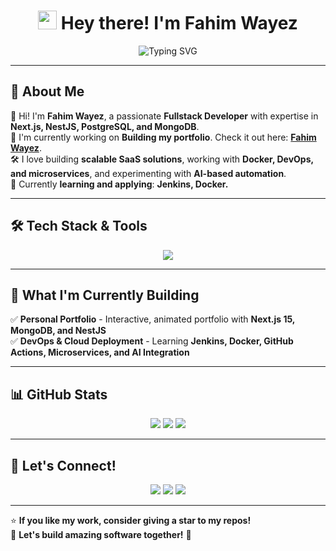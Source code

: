 <h1 align="center"> 
  <img src="https://media.giphy.com/media/hvRJCLFzcasrR4ia7z/giphy.gif" width="30"> 
  Hey there! I'm Fahim Wayez 
</h1>

<p align="center">
  <img src="https://readme-typing-svg.herokuapp.com?font=Fira+Code&weight=600&size=23&pause=1000&color=0E9FDC&center=true&vCenter=true&width=650&height=45&lines=Fullstack+Developer+%7C+Technical+Project+Manager;MERN+Stack+%7C+Next.js+%7C+NestJS+%7C+PostgreSQL;Learning+Microservices+%7C+AI-Integration;Passionate+About+Building+Intelligent+Software!" alt="Typing SVG">
</p>

---

## 🚀 About Me
👋 Hi! I'm **Fahim Wayez**, a passionate **Fullstack Developer** with expertise in **Next.js, NestJS, PostgreSQL, and MongoDB**.  
🚀 I'm currently working on **Building my portfolio**. Check it out here: [**Fahim Wayez**](https://www.fahimwayez.com).  
🛠️ I love building **scalable SaaS solutions**, working with **Docker, DevOps, and microservices**, and experimenting with **AI-based automation**.  
🌱 Currently **learning and applying**: **Jenkins, Docker.**  

---

## 🛠 Tech Stack & Tools 
<p align="center">
  <img src="https://skillicons.dev/icons?i=nextjs,nestjs,react,nodejs,express,javascript,typescript,python,php,java,c,cpp,cs,django,html,css,tailwind,bootstrap,angular,mysql,postgres,mongodb,sqlite,git,vercel,postman" />
</p>

---

## 📌 What I'm Currently Building  
✅ **Personal Portfolio** - Interactive, animated portfolio with **Next.js 15, MongoDB, and NestJS**  
✅ **DevOps & Cloud Deployment** - Learning **Jenkins, Docker, GitHub Actions, Microservices, and AI Integration**  

---

## 📊 GitHub Stats  
<p align="center">
  <img src="https://github-readme-stats.vercel.app/api?username=FahimWayez&show_icons=true&theme=react&count_private=true" />
  <img src="https://github-readme-streak-stats.herokuapp.com/?user=FahimWayez&theme=react" />
    <img src="https://github-readme-stats.vercel.app/api/top-langs/?username=FahimWayez&size_weight=0.5&count_weight=0.5&langs_count=8&exclude_repo=pythonProject&layout=donut&theme=react"/>
</p>

<p align=center">

</p>

<!--
---

## 🏆 GitHub Trophies
<p align="center">
  <img src="https://github-profile-trophy.vercel.app/?username=FahimWayez&column=3&margin-w=15&margin-h=15&theme=react" />
</p>

---

## 📈 Contribution Graph
<p align="center">
  <img src="https://github-readme-activity-graph.vercel.app/graph?username=FahimWayez&theme=react" />
</p>
-->
---

## 🤝 Let's Connect!
<p align="center">
  <a href="https://github.com/FahimWayez"><img src="https://img.shields.io/badge/GitHub-181717?style=for-the-badge&logo=github&logoColor=white" /></a>
  <a href="https://www.linkedin.com/in/fahimwayez"><img src="https://img.shields.io/badge/LinkedIn-0077B5?style=for-the-badge&logo=linkedin&logoColor=white" /></a>
  <a href="mailto:fahimwayez@gmail.com"><img src="https://img.shields.io/badge/Email-D14836?style=for-the-badge&logo=gmail&logoColor=white" /></a>
</p>

---

⭐ **If you like my work, consider giving a star to my repos!**  
🚀 **Let's build amazing software together!** 🚀
